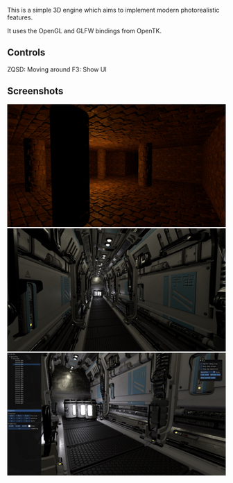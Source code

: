 
This is a simple 3D engine which aims to implement modern photorealistic features.

It uses the OpenGL and GLFW bindings from OpenTK.

## Controls

ZQSD: Moving around
F3: Show UI

## Screenshots

![](Cyph3D/screenshots/01.jpg?raw=true "Dungeon Scene")
![](Cyph3D/screenshots/02.jpg?raw=true "Spaceship Scene")
![](Cyph3D/screenshots/03.jpg?raw=true "ImGui Interface")
